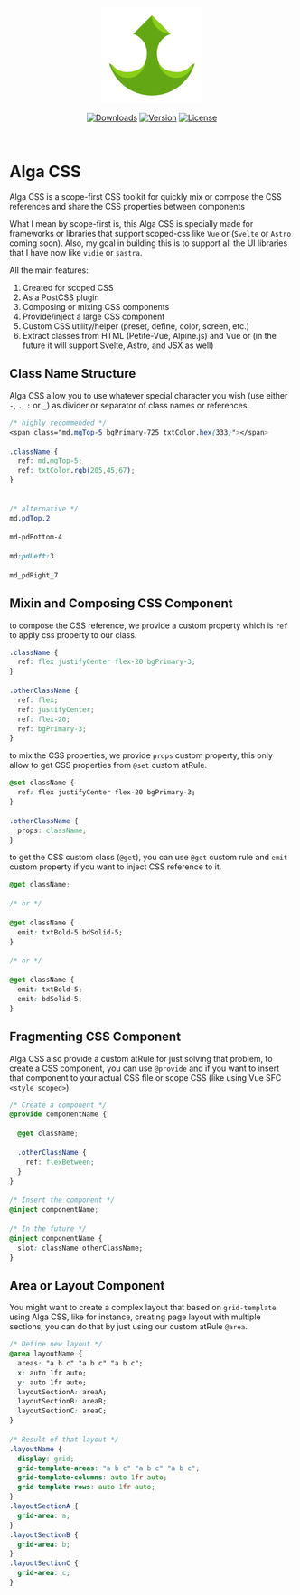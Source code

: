 <p align="center">
  <a href="https://algacss.gitlab.io/docs/" target="_blank" rel="noopener noreferrer">
    <img width="180" src="alga-css-logo.png" alt="Alga CSS logo">
  </a>
</p>

<p align="center">
  <a href="https://npmcharts.com/compare/alga-css?minimal=true"><img src="https://img.shields.io/npm/dm/alga-css.svg?sanitize=true" alt="Downloads"></a>
  <a href="https://www.npmjs.com/package/alga-css"><img src="https://img.shields.io/npm/v/alga-css.svg?sanitize=true" alt="Version"></a>
  <a href="https://www.npmjs.com/package/alga-css"><img src="https://img.shields.io/npm/l/alga-css.svg?sanitize=true" alt="License"></a>
</p>
<br/>

# Alga CSS
Alga CSS is a scope-first CSS toolkit for quickly mix or compose the CSS references and share the CSS properties between components

What I mean by scope-first is, this Alga CSS is specially made for frameworks or libraries that support scoped-css like `Vue` or (`Svelte` or `Astro` coming soon). Also, my goal in building this is to support all the UI libraries that I have now like `vidie` or `sastra`.

All the main features:
1. Created for scoped CSS
2. As a PostCSS plugin
3. Composing or mixing CSS components
4. Provide/inject a large CSS component
5. Custom CSS utility/helper (preset, define, color, screen, etc.)
6. Extract classes from HTML (Petite-Vue, Alpine.js) and Vue or (in the future it will support Svelte, Astro, and JSX as well)

## Class Name Structure
Alga CSS allow you to use whatever special character you wish (use either `-`, `.`, `:` or `_`) as divider or separator of class names or references.

```css
/* highly recommended */
<span class="md.mgTop-5 bgPrimary-725 txtColor.hex(333)"></span>

.className {
  ref: md.mgTop-5;
  ref: txtColor.rgb(205,45,67);
}


/* alternative */
md.pdTop.2

md-pdBottom-4

md:pdLeft:3

md_pdRight_7
```

## Mixin and Composing CSS Component
to compose the CSS reference, we provide a custom property which is `ref` to apply css property to our class.

```css
.className {
  ref: flex justifyCenter flex-20 bgPrimary-3;
}

.otherClassName {
  ref: flex;
  ref: justifyCenter;
  ref: flex-20;
  ref: bgPrimary-3;
}
```

to mix the CSS properties, we provide `props` custom property, this only allow to get CSS properties from `@set` custom atRule.

```css
@set className {
  ref: flex justifyCenter flex-20 bgPrimary-3;
}

.otherClassName {
  props: className;
}
```

to get the CSS custom class (`@get`), you can use `@get` custom rule and `emit` custom property if you want to inject CSS reference to it.

```css
@get className;

/* or */

@get className {
  emit: txtBold-5 bdSolid-5;
}

/* or */

@get className {
  emit: txtBold-5;
  emit: bdSolid-5;
}
```

## Fragmenting CSS Component
Alga CSS also provide a custom atRule for just solving that problem, to create a CSS component, you can use `@provide` and if you want to insert that component to your actual CSS file or scope CSS (like using Vue SFC `<style scoped>`).

```css
/* Create a component */
@provide componentName {
  
  @get className;
  
  .otherClassName {
    ref: flexBetween;
  }
}

/* Insert the component */
@inject componentName;

/* In the future */
@inject componentName {
  slot: className otherClassName;
}
```

## Area or Layout Component
You might want to create a complex layout that based on `grid-template` using Alga CSS, like for instance, creating page layout with multiple sections, you can do that by just using our custom atRule `@area`.

```css
/* Define new layout */
@area layoutName {
  areas: "a b c" "a b c" "a b c";
  x: auto 1fr auto;
  y: auto 1fr auto;
  layoutSectionA: areaA;
  layoutSectionB: areaB;
  layoutSectionC: areaC;
}

/* Result of that layout */
.layoutName {
  display: grid;
  grid-template-areas: "a b c" "a b c" "a b c";
  grid-template-columns: auto 1fr auto;
  grid-template-rows: auto 1fr auto;
}
.layoutSectionA {
  grid-area: a;
}
.layoutSectionB {
  grid-area: b;
}
.layoutSectionC {
  grid-area: c;
}
```
